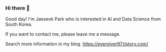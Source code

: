 ### Hi there 👋

Good day! I'm Jaeseok Park who is interested in AI and Data Science from South Korea.

If you want to contact me, please leave me a message.

Search more information in my blog.
https://evergiver97.tistory.com/

